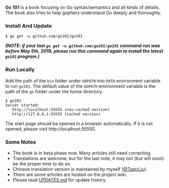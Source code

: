 <b>Go 101</b> is a book focusing on Go syntax/semantics and all kinds of details.
The book also tries to help gophers understand Go deeply and thoroughly.

### Install And Update

```
$ go get -u github.com/go101/go101
```

***(NOTE: if your last `go get -u github.com/go101/go101` command run
was before May 5th, 2018, please run this command again to install
the latest `go101` program.)***

### Run Locally

Add the path of the `bin` folder under `GOPATH`
into `PATH` environment variable to run `go101`.
The default value of the `GOPATH` environment variable
is the path of the `go` folder under the home directory.

```
$ go101
Server started:
   http://localhost:55555 (non-cached version)
   http://127.0.0.1:55555 (cached version)
```

The start page should be opened in a browser automatically.
If it is not opened, please visit http://localhost:55555.

### Some Notes

* The book is in beta phase now. Many articles still need correcting.
* Translations are welcome, but for the last note, it may not (but will soon) be the proper time to do so.
* Chinese translation version is maintained by myself ([@TapirLiu](https://twitter.com/tapirliu)).
* There are some articles are hosted on the project wiki.
* Please read [UPDATES.md](UPDATES.md) for update history.
